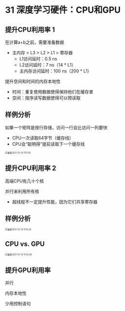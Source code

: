 # 31 深度学习硬件：CPU和GPU

## 提升CPU利用率 1

在计算a+b之前，需要准备数据

- 主内存 > L3 >  L2 > L1 > 寄存器
  - L1访问延时：0.5 ns
  - L2访问延时：7 ns（14 * L1）
  - 主内存访问延时：100 ns（200 * L1）

提升空间和时间的内存本地性

- 时间：重复使用数据使得保持他们在缓存里
- 空间：按序读写数据使得可以预读取

## 样例分析

如果一个矩阵是按行存储，访问一行会比访问一列要快

- CPU一次读取64字节（缓存线）
- CPU会“聪明得”提前读取下一个缓存线

<img src="/Users/hanyixiao/Library/Application Support/typora-user-images/截屏2021-12-13 17.11.05.png" alt="截屏2021-12-13 17.11.05" style="zoom:50%;" />

## 提升CPU利用率 2

高端CPU有几十个核

并行来利用所有核

- 超线程不一定提升性能，因为它们共享寄存器

## 样例分析

<img src="/Users/hanyixiao/Library/Application Support/typora-user-images/截屏2021-12-13 17.14.24.png" alt="截屏2021-12-13 17.14.24" style="zoom:50%;" />

## CPU vs. GPU

<img src="/Users/hanyixiao/Library/Application Support/typora-user-images/截屏2021-12-13 17.20.26.png" alt="截屏2021-12-13 17.20.26" style="zoom:50%;" />

## 提升GPU利用率

并行

内存本地性

少用控制语句